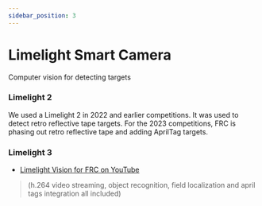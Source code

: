 ```yaml
---
sidebar_position: 3
---
```


# Limelight Smart Camera
Computer vision for detecting targets
### Limelight 2
We used a Limelight 2 in 2022 and earlier competitions. It was used to detect retro reflective tape targets. For the 2023 competitions, FRC is phasing out retro reflective tape and adding AprilTag targets.

### Limelight 3
- [Limelight Vision for FRC on YouTube](https://youtu.be/rNEqI0NizVs)
> (h.264 video streaming, object recognition, field localization and april tags integration all included)
